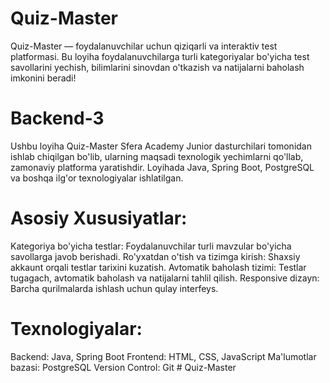 # Quiz-Master
Quiz-Master — foydalanuvchilar uchun qiziqarli va interaktiv test platformasi. Bu loyiha foydalanuvchilarga turli kategoriyalar bo'yicha test savollarini yechish, 
bilimlarini sinovdan o'tkazish va natijalarni baholash imkonini beradi!

# Backend-3
Ushbu loyiha Quiz-Master Sfera Academy Junior dasturchilari tomonidan ishlab chiqilgan bo'lib, ularning maqsadi texnologik yechimlarni qo'llab, 
zamonaviy platforma yaratishdir. Loyihada Java, Spring Boot, PostgreSQL va boshqa ilg'or texnologiyalar ishlatilgan.

# Asosiy Xususiyatlar:
Kategoriya bo'yicha testlar: Foydalanuvchilar turli mavzular bo'yicha savollarga javob berishadi.
Ro'yxatdan o'tish va tizimga kirish: Shaxsiy akkaunt orqali testlar tarixini kuzatish.
Avtomatik baholash tizimi: Testlar tugagach, avtomatik baholash va natijalarni tahlil qilish.
Responsive dizayn: Barcha qurilmalarda ishlash uchun qulay interfeys.

# Texnologiyalar:
  Backend: Java, Spring Boot
  Frontend: HTML, CSS, JavaScript
  Ma'lumotlar bazasi: PostgreSQL
  Version Control: Git
#   Q u i z - M a s t e r  
 